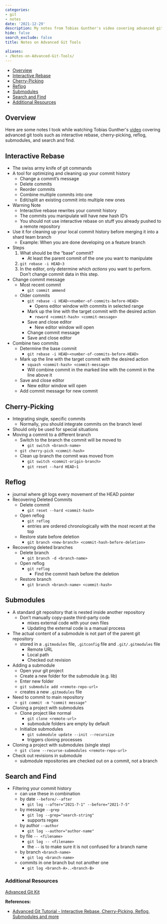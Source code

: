 ```yaml
---
categories:
- git
- notes
date: '2021-12-29'
description: My notes from Tobias Gunther's video covering advanced git tools.
hide: false
search_exclude: false
title: Notes on Advanced Git Tools

aliases:
- /Notes-on-Advanced-Git-Tools/
---
```


* [Overview](#overview)
* [Interactive Rebase](#interactive-rebase)
* [Cherry-Picking](#cherry-picking)
* [Reflog](#reflog)
* [Submodules](#submodules)
* [Search and Find](#search-and-find)
* [Additional Resources](#additional-resources)



## Overview

Here are some notes I took while watching Tobias Gunther's [video](https://www.youtube.com/watch?v=qsTthZi23VE) covering advanced git tools such as interactive rebase, cherry-picking, reflog, submodules, and search and find.



## Interactive Rebase

- The swiss army knife of git commands
- A tool for optimizing and cleaning up your commit history
    - Change a commit’s message
    - Delete commits
    - Reorder commits
    - Combine multiple commits into one
    - Edit/split an existing commit into multiple new ones
- Warning Note
    - Interactive rebase rewrites your commit history
    - The commits you manipulate will have new hash ID’s
    - You should not use interactive rebase on stuff you already pushed to a remote repository
- Use it for cleaning up your local commit history before merging it into a shard team branch
    - Example: When you are done developing on a feature branch
- Steps
    1. What should be the “base” commit?
        - At least the parent commit of the one you want to manipulate
    2. `git rebase -i HEAD~3`
    3. In the editor, only determine which *actions* you want to perform. Don’t change commit data in this step.
- Change commit message
    - Most recent commit
        - `git commit ammend`
    - Older commits
        - `git rebase -i HEAD~<number-of-commits-before-HEAD>`
            - Opens editor window with commits in selected range
        - Mark up the line with the target commit with the desired action
            - `reword <commit-hash> <commit-message>`
        - Save and close editor
            - New editor window will open
        - Change commit message
        - Save and close editor
- Combine two commits
    - Determine the base commit
        - `git rebase -i HEAD~<number-of-commits-before-HEAD>`
    - Mark up the line with the target commit with the desired action
        - `squash <commit-hash> <commit-message>`
        - Will combine commit in the marked line with the commit in the line above it
    - Save and close editor
        - New editor window will open
    - Add commit message for new commit

## Cherry-Picking

- Integrating single, specific commits
    - Normally, you should integrate commits on the branch level
- Should only be used for special situations
- Moving a commit to a different branch
    - Switch to the branch the commit will be moved to
        - `git switch <branch-name>`
    - `git cherry-pick <commit-hash>`
    - Clean up branch the commit was moved from
        - `git switch <commit-origin-branch>`
        - `git reset --hard HEAD~1`

## Reflog

- journal where git logs every movement of the HEAD pointer
- Recovering Deleted Commits
    - Delete commit
        - `git reset --hard <commit-hash>`
    - Open reflog
        - `git reflog`
        - entries are ordered chronologically with the most recent at the top
    - Restore state before deletion
        - `git branch <new-branch> <commit-hash-before-deletion>`
- Recovering deleted branches
    - Delete branch
        - `git branch -d <branch-name>`
    - Open reflog
        - `git reflog`
            - Find the commit hash before the deletion
    - Restore branch
        - `git branch <branch-name> <commit-hash>`
    

## Submodules

- A standard git repository that is nested inside another repository
    - Don’t manually copy-paste third-party code
        - mixes external code with your own files
        - Updating the external code is a manual process
- The actual content of a submodule is not part of the parent git repository
    - stored in a `.gitmodules` file, `.gitconfig` file and `.git/.gitmodules` file
        - Remote URL
        - Local path
        - Checked out revision
- Adding a submodule
    - Open your git project
    - Create a new folder for the submodule (e.g. lib)
    - Enter new folder
    - `git submodule add <remote-repo-url>`
    - creates a new `.gitmodules` file
- Need to commit to main repository
    - `git commit -m "commit message"`
- Cloning a project with submodules
    - Clone project like normal
        - `git clone <remote-url>`
        - submodule folders are empty by default
    - Initialize submodules
        - `git submodule update --init --recursize`
        - triggers cloning processes
- Cloning a project with submodules (single step)
    - `git clone --recurse-submodules <remote-repo-url>`
- Check out revisions in submodule
    - submodule repositories are checked out on a commit, not a branch

## Search and Find

- Filtering your commit history
    - can use these in combination
    - by date `--before/--after`
        - `git log --after="2021-7-1" --before="2021-7-5"`
    - by message `--grep`
        - `git log --grep="search-string"`
        - supports regex
    - by author `--author`
        - `git log --author="author-name"`
    - by file `-- <filename>`
        - `git log -- <filename>`
        - the `--`   is to make sure it is not confused for a branch name
    - by branch `<branch-name>`
        - `git log <branch-name>`
    - commits in one branch but not another one
        - `git log <branch-A>..<branch-B>`
    
    

### Additional Resources

[Advanced Git Kit](https://www.git-tower.com/learn/git/advanced-git-kit/)




**References:**

* [Advanced Git Tutorial - Interactive Rebase, Cherry-Picking, Reflog, Submodules and more](https://www.youtube.com/watch?v=qsTthZi23VE)


